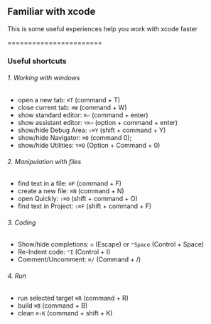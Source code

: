 ## Familiar with xcode

This is some useful experiences help you work with xcode faster

=======================

### Useful shortcuts

###### 1. Working with windows
* open a new tab: `⌘T` (command + T)
* close current tab: `⌘W` (command + W)
* show standard editor: `⌘⏎` (command + enter)
* show assistant editor: `⌥⌘⏎` (option + command + enter)
* show/hide Debug Area: `⇧⌘Y` (shift + command + Y)
* show/hide Navigator: `⌘0` (command 0);
* show/hide Utilities: `⌥⌘0` (Option + Command + 0)

###### 2. Manipulation with files
* find text in a file: `⌘F` (command + F)
* create a new file: `⌘N` (command + N)
* open Quickly: `⇧⌘O` (shift + command + O)
* find text in Project: `⇧⌘F` (shift + command + F)

###### 3. Coding
* Show/hide completions: `⎋` (Escape) or `⌃Space` (Control + Space)
* Re-Indent code: `⌃I` (Control + I)
* Comment/Uncomment: `⌘/` (Command + /)

###### 4. Run
* run selected target `⌘R` (command + R)
* build `⌘B` (command + B)
* clean `⌘⇧K` (command + shift + K)
